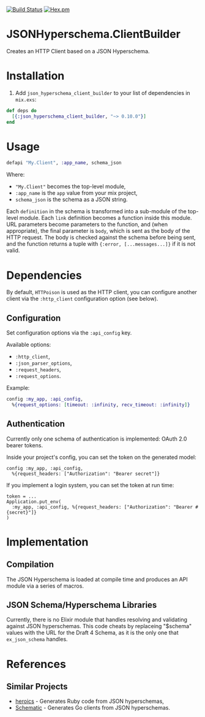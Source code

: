 [![Build Status](https://secure.travis-ci.org/leanpanda-com/json_hyperschema_client_builder.svg)][Continuous Integration]
[![Hex.pm](https://img.shields.io/hexpm/v/json_hyperschema_client_builder.svg?style=flat-square)](https://hex.pm/packages/json_hyperschema_client_builder)

[Source Code]: https://github.org/leanpanda-com/json_hyperschema_client_builder "Source code at GitHub"
[Continuous Integration]: http://travis-ci.org/leanpanda-com/json_hyperschema_client_builder "Build status by Travis-CI"

# JSONHyperschema.ClientBuilder

Creates an HTTP Client based on a JSON Hyperschema.

# Installation

1. Add `json_hyperschema_client_builder` to your list of dependencies in
  `mix.exs`:

```elixir
def deps do
  [{:json_hyperschema_client_builder, "~> 0.10.0"}]
end
```

# Usage

```elixir
defapi "My.Client", :app_name, schema_json
```

Where:
* `"My.Client"` becomes the top-level module,
* `:app_name` is the `app` value from your mix project,
* `schema_json` is the schema as a JSON string.

Each `definition` in the schema is transformed into a sub-module of the
top-level module.
Each `link` definition becomes a function inside this module.
URL parameters become parameters to the function, and (when appropriate),
the final parameter is `body`, which is sent as the body of the HTTP request.
The body is checked against the schema before being sent, and the function
returns a tuple with `{:error, [...messages...]}` if it is not valid.

# Dependencies

By default, `HTTPoison` is used as the HTTP client, you can configure another
client via the `:http_client` configuration option (see below).

## Configuration

Set configuration options via the `:api_config` key.

Available options:

* `:http_client`,
* `:json_parser_options`,
* `:request_headers`,
* `:request_options`.

Example:

```elixir
config :my_app, :api_config,
  %{request_options: [timeout: :infinity, recv_timeout: :infinity]}
```

## Authentication

Currently only one schema of authentication is implemented: OAuth 2.0 bearer
tokens.

Inside your project's config, you can set the token on the generated model:

```
config :my_app, :api_config,
  %{request_headers: ["Authorization": "Bearer secret"]}
```

If you implement a login system, you can set the token at run time:

```
token = ...
Application.put_env(
  :my_app, :api_config, %{request_headers: ["Authorization": "Bearer #{secret}"]}
)
```

# Implementation

## Compilation

The JSON Hyperschema is loaded at compile time and produces an API module
via a series of macros.

## JSON Schema/Hyperschema Libraries

Currently, there is no Elixir module that handles resolving and validating
against JSON hyperschemas. This code cheats by replaceing "$schema" values
with the URL for the Draft 4 Schema, as it is the only one that `ex_json_schema`
handles.

# References

## Similar Projects

* [heroics][heroics_home] - Generates Ruby code from JSON hyperschemas,
* [Schematic][schematic_home] - Generates Go clients from JSON hyperschemas.

[heroics_home]: https://github.com/interagent/heroics
[schematic_home]: https://github.com/interagent/schematic
